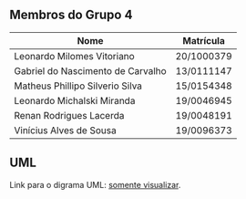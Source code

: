 ## Membros do Grupo 4

| Nome | Matrícula |
| - | - |
| Leonardo Milomes Vitoriano | 20/1000379 |
| Gabriel do Nascimento de Carvalho | 13/0111147 |
| Matheus Phillipo Silverio Silva | 15/0154348 |
| Leonardo Michalski Miranda | 19/0046945 |
| Renan Rodrigues Lacerda | 19/0048191 |
| Vinícius Alves de Sousa | 19/0096373 |

## UML
Link para o digrama UML: [somente visualizar](https://app.diagrams.net/#Uhttps%3A%2F%2Fraw.githubusercontent.com%2Fleonardomilv3%2FOO_TP1%2Fmain%2FPrototipo-UML-OO-v4(Leonardo%20Miranda%2C%20Matheus%2C%20Vinicius).drawio).
<!-- ; [editar](). -->
